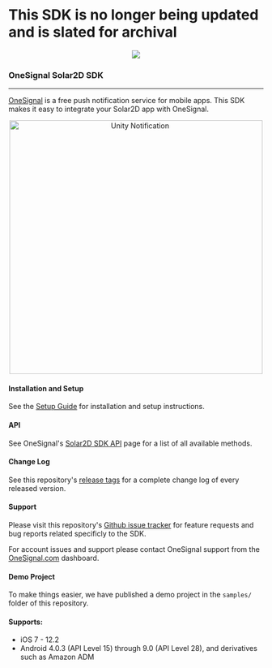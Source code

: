 # This SDK is no longer being updated and is slated for archival

<p align="center">
  <img src="https://media.onesignal.com/cms/Website%20Layout/logo-red.svg"/>
</p>

### OneSignal Solar2D SDK
---

[OneSignal](https://onesignal.com/) is a free push notification service for mobile apps. This SDK makes it easy to integrate your Solar2D app with OneSignal.

<p align="center"><img src="https://app.onesignal.com/images/android_and_ios_notification_image.gif" width="500" alt="Unity Notification"></p>

#### Installation and Setup
See the [Setup Guide](https://documentation.onesignal.com/docs/solar2d-sdk-setup) for installation and setup instructions.

#### API
See OneSignal's [Solar2D SDK API](https://documentation.onesignal.com/docs/solar2d-sdk-setup) page for a list of all available methods.

#### Change Log
See this repository's [release tags](https://github.com/OneSignal/OneSignal-Solar2D-SDK/releases) for a complete change log of every released version.

#### Support
Please visit this repository's [Github issue tracker](https://github.com/OneSignal/OneSignal-Solar2D-SDK/issues) for feature requests and bug reports related specificly to the SDK.

For account issues and support please contact OneSignal support from the [OneSignal.com](https://onesignal.com) dashboard.

#### Demo Project
To make things easier, we have published a demo project in the `samples/` folder of this repository.

#### Supports:
* iOS 7 - 12.2
* Android 4.0.3 (API Level 15) through 9.0 (API Level 28), and derivatives such as Amazon ADM
